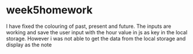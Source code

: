 # week5homework

I have fixed the colouring of past, present and future.
The inputs are working and save the user input with the hour value in js as key in the local storage.
However i was not able to get the data from the local storage and display as the note
